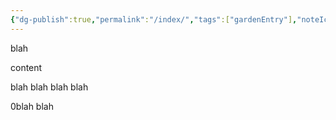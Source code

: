 ```yaml
---
{"dg-publish":true,"permalink":"/index/","tags":["gardenEntry"],"noteIcon":""}
---
```



<div class="transclusion internal-embed is-loaded"><div class="markdown-embed">



blah

</div></div>


content

<div class="transclusion internal-embed is-loaded"><div class="markdown-embed">





blah blah blah blah

</div></div>



<div class="transclusion internal-embed is-loaded"><div class="markdown-embed">



0blah blah

</div></div>
